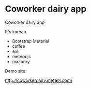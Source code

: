 Coworker dairy app
================

Coworker dairy app

It's korean

- Bootstrap Meterial
- coffee
- em
- meteor.js
- masonry

Demo site

http://coworkerdairy.meteor.com/

